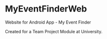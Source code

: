# MyEventFinderWeb
Website for Android App - My Event Finder

Created for a Team Project Module at University.
